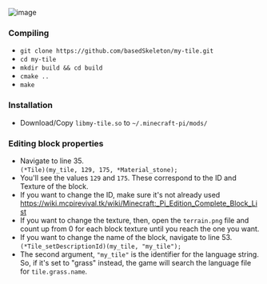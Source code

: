![image](https://user-images.githubusercontent.com/82617401/208313402-82c10a61-bc17-4bc6-9d18-220db3a44ea2.png)
### Compiling
- ```git clone https://github.com/basedSkeleton/my-tile.git```
- ```cd my-tile```
- ```mkdir build && cd build```
- ```cmake ..```
- ```make```
### Installation
- Download/Copy ```libmy-tile.so``` to ```~/.minecraft-pi/mods/```

### Editing block properties
- Navigate to line 35.<br/>
```(*Tile)(my_tile, 129, 175, *Material_stone);```<br/>
- You'll see the values ```129``` and ```175```. These correspond to the ID and Texture of the block. 
- If you want to change the ID, make sure it's not already used <br/>https://wiki.mcpirevival.tk/wiki/Minecraft:_Pi_Edition_Complete_Block_List
- If you want to change the texture, then, open the ```terrain.png``` file and count up from 0 for each block texture until you reach the one you want.
- If you want to change the name of the block, navigate to line 53.<br/>```(*Tile_setDescriptionId)(my_tile, "my_tile");```
- The second argument, ```"my_tile"``` is the identifier for the language string. So, if it's set to "grass" instead, the game will search the language file for ```tile.grass.name```.
